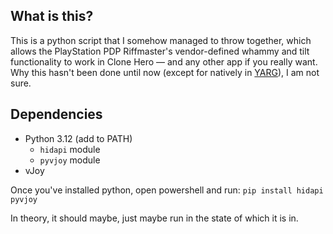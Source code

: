 ## What is this?
This is a python script that I somehow managed to throw together, which allows the PlayStation PDP Riffmaster's vendor-defined whammy and tilt functionality to work in Clone Hero — and any other app if you really want. Why this hasn't been done until now (except for natively in [YARG](https://yarg.in/)), I am not sure.

## Dependencies
* Python 3.12 (add to PATH)
  * `hidapi` module
  * `pyvjoy` module
* vJoy

Once you've installed python, open powershell and run:
`pip install hidapi pyvjoy`

In theory, it should maybe, just maybe run in the state of which it is in.
